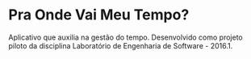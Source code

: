 # Pra Onde Vai Meu Tempo?
Aplicativo que auxilia na gestão do tempo.
Desenvolvido como projeto piloto da disciplina Laboratório de Engenharia de Software - 2016.1.
